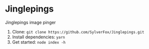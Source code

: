 # Jinglepings
Jinglepings image pinger

 1. Clone: `git clone https://github.com/SylverFox/Jinglepings.git`
 2. Install dependencies: `yarn`
 3. Get started: `node index -h`